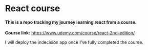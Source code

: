 # React course 

#### This is a repo tracking my journey learning react from a course.

**Course link:** https://www.udemy.com/course/react-2nd-edition/

I will deploy the indecision app once I've fully completed the course.
